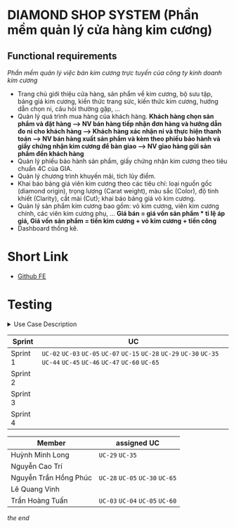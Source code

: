 # **DIAMOND SHOP SYSTEM** (Phần mềm quản lý cửa hàng kim cương)

## Functional requirements

_Phần mềm quản lý việc bán kim cương trực tuyến của công ty kinh doanh kim cương_

- Trang chủ giới thiệu cửa hàng, sản phẩm về kim cương, bộ sưu tập, bảng giá kim cương, kiến thức trang sức, kiến thức kim cương, hướng dẫn chọn ni, câu hỏi thường gặp, …
- Quản lý quá trình mua hàng của khách hàng.
  **Khách hàng chọn sản phẩm và đặt hàng --> NV bán hàng tiếp nhận đơn hàng và hướng dẫn đo ni cho khách hàng --> Khách hàng xác nhận ni và thực hiện thanh toán --> NV bán hàng xuất sản phẩm và kèm theo phiếu bảo hành và giấy chứng nhận kim cương để bàn giao --> NV giao hàng gửi sản phẩm đến khách hàng**
- Quản lý phiếu bảo hành sản phẩm, giấy chứng nhận kim cương theo tiêu chuẩn 4C của GIA.
- Quản lý chương trình khuyến mãi, tích lũy điểm.
- Khai báo bảng giá viên kim cương theo các tiêu chí: loại nguồn gốc (diamond origin), trọng lượng (Carat weight), màu sắc (Color), độ tinh khiết (Clarity), cắt mài (Cut); khai báo bảng giá vỏ kim cương.
- Quản lý sản phẩm kim cương bao gồm: vỏ kim cương, viên kim cương chính, các viên kim cương phụ, ...
  **Giá bán = giá vốn sản phẩm \* tỉ lệ áp giá, Giá vốn sản phẩm = tiền kim cương + vỏ kim cương + tiền công**
- Dashboard thống kê.

# Short Link

- [Github FE](https://github.com/devnguyen0111/SWP391-DiamondShopSystem)

# Testing
<details>
<summary>Use Case Description</summary>

| ID     | Use Case                                 | Actors       | Use Case Description                                                   |
| ------ | ---------------------------------------- | ------------ | ---------------------------------------------------------------------- |
| `UC-01`  | Browse diamond product                   | Guest        | Guests can browse available diamond products without logging in.       |
| `UC-02`  | View detailed product description        | Guest        | Guests can see detailed information about a specific product.          |
| `UC-03` | Register an account                      | Guest        | The system enables guests to create a new user account.                |
| `UC-04`  | Logout                                   | Customer     | Customers can log out of the system.                                   |
| `UC-05`  | Login                                    | Customer     | Customers can log in to the system.                                    |
| `UC-06`  | View Homepage                            | Customer     | Customers can access the homepage.                                     |
| `UC-07`  | Browse diamond product                   | Customer     | Customers can browse available diamond products.                       |
| `UC-08`  | View detailed product description        | Customer     | Customers can see detailed information about a specific product.       |
| `UC-09`  | View collections                         | Customer     | Customers can view different collections of diamonds and jewelry.      |
| `UC-10`  | View Feedback                            | Customer     | Customers can check feedback from other users.                         |
| `UC-11`  | View educational resources               | Customer     | Customers can access educational materials related to diamonds.        |
| `UC-12`  | View FAQs                                | Customer     | Customers can read frequently asked questions.                         |
| `UC-13`  | View store location                      | Customer     | Customers can find the physical store locations.                       |
| `UC-14`  | View designer list                       | Customer     | Customers can see the list of designers.                               |
| `UC-15`  | Update profile                           | Customer     | Customers can update their user information.                           |
| `UC-16`  | Manage profile                           | Customer     | Customers can manage their profile details.                            |
| `UC-17`  | Cancel order                             | Customer     | Customers can cancel an existing order.                                |
| `UC-18`  | Update order                             | Customer     | Customers can modify an existing order.                                |
| `UC-19`  | Add to cart                              | Customer     | Customers can add a product to the shopping cart.                      |
| `UC-20`  | Update cart                              | Customer     | Customers can update items in the shopping cart.                       |
| `UC-21`  | Delete cart                              | Customer     | Customers can remove items from the shopping cart.                     |
| `UC-22`  | View cart                                | Customer     | Customers can view items in the shopping cart.                         |
| `UC-23`  | Add to wishlist                          | Customer     | Customers can add a product to the wishlist.                           |
| `UC-24`  | Update wishlist                          | Customer     | Customers can modify items in the wishlist.                            |
| `UC-25`  | Remove wishlist item                     | Customer     | Customers can remove items from the wishlist.                          |
| `UC-26`  | View wishlist                            | Customer     | Customers can view items in the wishlist.                              |
| `UC-27`  | Confirm order's item info                | Customer     | Customers can confirm information of items before placing an order.    |
| `UC-28`  | Receive vouchers                         | Customer     | Customers can receive discount vouchers.                               |
| `UC-29`  | Proceed to payment                       | Customer     | Customers can make a payment for an order.                             |
| `UC-30`  | Track order status and shipment updates  | Customer     | Customers can track the status of an order and shipment updates.       |
| `UC-31`  | View orders history                      | Customer     | Customers can view the history of past orders.                         |
| `UC-32`  | View recently visited product            | Customer     | Customers can see a list of recently viewed products.                  |
| `UC-33`  | Review                                   | Customer     | Customers can submit a review for a product.                           |
| `UC-34`  | Choose shipping method                   | Customer     | Customers can select a shipping method for an order.                   |
| `UC-35`  | Choose payment method                    | Customer     | Customers can select a payment method for an order.                    |
| `UC-36`  | Assist customer                          | Sales Staff  | Sales staff can assist customers with their purchases.                 |
| `UC-37`  | View customer details                    | Sales Staff  | Sales staff can view detailed information of a customer.               |
| `UC-38`  | View assigned deliveries                 | Delivery Staff| Delivery staff can check deliveries assigned to them.                 |
| `UC-39`  | Update delivery status                   | Delivery Staff| Delivery staff can update the status of deliveries.                   |
| `UC-40`  | Send delivery status                     | Delivery Staff| Delivery staff can send status updates to customers.                  |
| `UC-41`  | View all customers                       | Manager      | Managers can view the list of all customers.                           |
| `UC-42`  | View all staff                           | Manager      | Managers can view the list of all staff members.                       |
| `UC-43`  | Manage staff account                     | Manager      | Managers can manage staff accounts and details.                        |
| `UC-44`  | View price                               | Manager      | Managers can check the price of products.                              |
| `UC-45`  | Set a price                              | Manager      | Managers can set the price for products.                               |
| `UC-46`  | Update price                             | Manager      | Managers can update the price of products.                             |
| `UC-47`  | Create a product                         | Manager      | Managers can create a new product in the system.                       |
| `UC-48`  | Manage a product                         | Manager      | Managers can manage existing products.                                 |
| `UC-49`  | Disable a product                        | Manager      | Managers can disable a product from being available.                   |
| `UC-50`  | Update information of a product          | Manager      | Managers can update details of a product.                              |
| `UC-51`  | Assign order                             | Manager      | Managers can assign orders to delivery staff.                          |
| `UC-52`  | Reject order                             | Manager      | Managers can reject a customer order.                                  |
| `UC-53`  | Approve order                            | Manager      | Managers can approve a customer order.                                 |
| `UC-54`  | Set discount rate                        | Manager      | Managers can set discount rates for products.                          |
| `UC-55`  | Manage order                             | Manager      | Managers can manage customer orders.                                   |
| `UC-56`  | View all orders                          | Manager      | Managers can view the list of all customer orders.                     |
| `UC-57`  | Upgrade customer loyalty level           | Manager      | Managers can upgrade the loyalty level of a customer.                  |
| `UC-58`  | View audit schedule                      | Manager      | Managers can view the schedule of system audits.                       |
| `UC-59`  | Print invoice                            | Admin        | Admins can generate and print an invoice for an order.                 |
| `UC-60`  | Print warranty card                      | Admin        | Admins can generate and print a warranty card.                         |
| `UC-61`  | Prepare custom invoice                   | Admin        | Admins can prepare a customized invoice.                               |
| `UC-62`  | Handle returns and exchanges             | Admin        | Admins can manage the process of returns and exchanges.                |
| `UC-63`  | Manage customer review                   | Admin        | Admins can manage reviews submitted by customers.                      |
| `UC-64`  | Manage customer                          | Admin        | Admins can manage customer accounts and details.                       |
| `UC-65`  | Disable a customer                       | Admin        | Admins can disable a customer account.                                 |
| `UC-66`  | View a customer detail                   | Admin        | Admins can view detailed information of a customer.                    |

</details>
 
| Sprint | UC |
| --- | --- |
| Sprint 1 | `UC-02` `UC-03` `UC-05` `UC-07` `UC-15` `UC-28` `UC-29` `UC-30` `UC-35` `UC-44` `UC-45` `UC-46` `UC-47` `UC-60` `UC-65` |
| Sprint 2 |  |
| Sprint 3 |  |
| Sprint 4 |  |

| Member | assigned UC |
| --- | --- |
| Huỳnh Minh Long | `UC-29` `UC-35` |
| Nguyễn Cao Trí |  |
| Nguyễn Trần Hồng Phúc |  `UC-28` `UC-05` `UC-30` `UC-65` |
| Lê Quang Vinh |  |
| Trần Hoàng Tuấn | `UC-03` `UC-04` `UC-05` `UC-60`  |

_the end_
